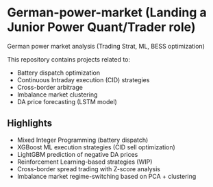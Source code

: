 # German-power-market (Landing a Junior Power Quant/Trader role)
German power market analysis (Trading Strat, ML, BESS optimization)

This repository contains projects related to:
- Battery dispatch optimization
- Continuous Intraday execution (CID) strategies
- Cross-border arbitrage
- Imbalance market clustering
- DA price forecasting (LSTM model)

## Highlights
- Mixed Integer Programming (battery dispatch)
- XGBoost ML execution strategies (CID sell optimization)
- LightGBM prediction of negative DA prices
- Reinforcement Learning-based strategies (WIP)
- Cross-border spread trading with Z-score analysis
- Imbalance market regime-switching based on PCA + clustering

